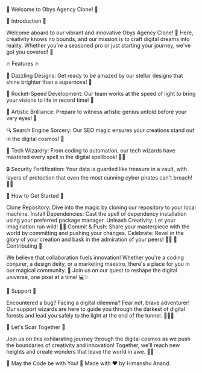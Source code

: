 🌟 Welcome to Obys Agency Clone! 🌟

🚀 Introduction 🚀

Welcome aboard to our vibrant and innovative Obys Agency Clone! 🎉 Here, creativity knows no bounds, and our mission is to craft digital dreams into reality. Whether you're a seasoned pro or just starting your journey, we've got you covered! 🌈

🔥 Features 🔥

🌟 Dazzling Designs: Get ready to be amazed by our stellar designs that shine brighter than a supernova! 💫

🚀 Rocket-Speed Development: Our team works at the speed of light to bring your visions to life in record time! 🚀

🎨 Artistic Brilliance: Prepare to witness artistic genius unfold before your very eyes! 🎨

🔍 Search Engine Sorcery: Our SEO magic ensures your creations stand out in the digital cosmos! 🔮

🤖 Tech Wizardry: From coding to automation, our tech wizards have mastered every spell in the digital spellbook! 🧙‍♂️

🔒 Security Fortification: Your data is guarded like treasure in a vault, with layers of protection that even the most cunning cyber pirates can't breach! 🏴‍☠️

🌈 How to Get Started 🌈

Clone Repository: Dive into the magic by cloning our repository to your local machine.
Install Dependencies: Cast the spell of dependency installation using your preferred package manager.
Unleash Creativity: Let your imagination run wild! 🎨✨
Commit & Push: Share your masterpiece with the world by committing and pushing your changes.
Celebrate: Revel in the glory of your creation and bask in the admiration of your peers! 🥳🎉
🌟 Contributing 🌟

We believe that collaboration fuels innovation! Whether you're a coding conjurer, a design deity, or a marketing maestro, there's a place for you in our magical community. 🌟 Join us on our quest to reshape the digital universe, one pixel at a time! 💻✨

🔮 Support 🔮

Encountered a bug? Facing a digital dilemma? Fear not, brave adventurer! Our support wizards are here to guide you through the darkest of digital forests and lead you safely to the light at the end of the tunnel. 🧙‍♂️✨

🚀 Let's Soar Together 🚀

Join us on this exhilarating journey through the digital cosmos as we push the boundaries of creativity and innovation! Together, we'll reach new heights and create wonders that leave the world in awe. 🌌✨

🌟 May the Code be with You! 🌟
Made with ❤️ by Himanshu Anand.






